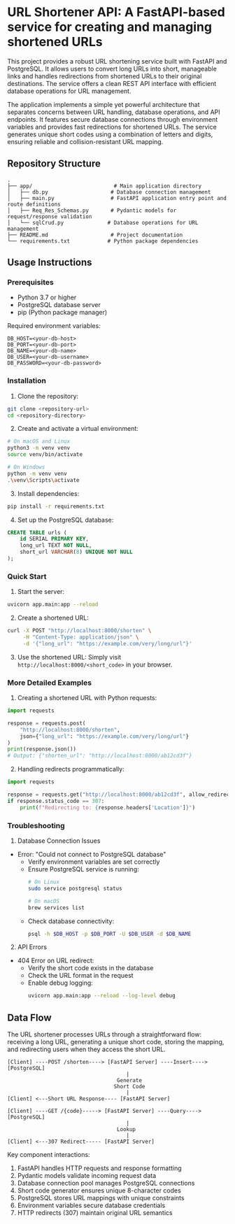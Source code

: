 # URL Shortener API: A FastAPI-based service for creating and managing shortened URLs

This project provides a robust URL shortening service built with FastAPI and PostgreSQL. It allows users to convert long URLs into short, manageable links and handles redirections from shortened URLs to their original destinations. The service offers a clean REST API interface with efficient database operations for URL management.

The application implements a simple yet powerful architecture that separates concerns between URL handling, database operations, and API endpoints. It features secure database connections through environment variables and provides fast redirections for shortened URLs. The service generates unique short codes using a combination of letters and digits, ensuring reliable and collision-resistant URL mapping.

## Repository Structure
```
.
├── app/                          # Main application directory
│   ├── db.py                    # Database connection management
│   ├── main.py                  # FastAPI application entry point and route definitions
│   ├── Req_Res_Schemas.py       # Pydantic models for request/response validation
│   └── sqlCrud.py              # Database operations for URL management
├── README.md                    # Project documentation
└── requirements.txt            # Python package dependencies
```

## Usage Instructions
### Prerequisites
- Python 3.7 or higher
- PostgreSQL database server
- pip (Python package manager)

Required environment variables:
```
DB_HOST=<your-db-host>
DB_PORT=<your-db-port>
DB_NAME=<your-db-name>
DB_USER=<your-db-username>
DB_PASSWORD=<your-db-password>
```

### Installation

1. Clone the repository:
```bash
git clone <repository-url>
cd <repository-directory>
```

2. Create and activate a virtual environment:
```bash
# On macOS and Linux
python3 -m venv venv
source venv/bin/activate

# On Windows
python -m venv venv
.\venv\Scripts\activate
```

3. Install dependencies:
```bash
pip install -r requirements.txt
```

4. Set up the PostgreSQL database:
```sql
CREATE TABLE urls (
    id SERIAL PRIMARY KEY,
    long_url TEXT NOT NULL,
    short_url VARCHAR(8) UNIQUE NOT NULL
);
```

### Quick Start

1. Start the server:
```bash
uvicorn app.main:app --reload
```

2. Create a shortened URL:
```bash
curl -X POST "http://localhost:8000/shorten" \
     -H "Content-Type: application/json" \
     -d '{"long_url": "https://example.com/very/long/url"}'
```

3. Use the shortened URL:
Simply visit `http://localhost:8000/<short_code>` in your browser.

### More Detailed Examples

1. Creating a shortened URL with Python requests:
```python
import requests

response = requests.post(
    "http://localhost:8000/shorten",
    json={"long_url": "https://example.com/very/long/url"}
)
print(response.json())
# Output: {"shorten_url": "http://localhost:8000/ab12cd3f"}
```

2. Handling redirects programmatically:
```python
import requests

response = requests.get("http://localhost:8000/ab12cd3f", allow_redirects=False)
if response.status_code == 307:
    print(f"Redirecting to: {response.headers['Location']}")
```

### Troubleshooting

1. Database Connection Issues
- Error: "Could not connect to PostgreSQL database"
  - Verify environment variables are set correctly
  - Ensure PostgreSQL service is running:
    ```bash
    # On Linux
    sudo service postgresql status
    
    # On macOS
    brew services list
    ```
  - Check database connectivity:
    ```bash
    psql -h $DB_HOST -p $DB_PORT -U $DB_USER -d $DB_NAME
    ```

2. API Errors
- 404 Error on URL redirect:
  - Verify the short code exists in the database
  - Check the URL format in the request
  - Enable debug logging:
    ```bash
    uvicorn app.main:app --reload --log-level debug
    ```

## Data Flow
The URL shortener processes URLs through a straightforward flow: receiving a long URL, generating a unique short code, storing the mapping, and redirecting users when they access the short URL.

```ascii
[Client] ----POST /shorten----> [FastAPI Server] ----Insert----> [PostgreSQL]
                                      |
                                   Generate
                                  Short Code
                                      |
[Client] <---Short URL Response---- [FastAPI Server]

[Client] ----GET /{code}-----> [FastAPI Server] ----Query----> [PostgreSQL]
                                      |
                                   Lookup
                                      |
[Client] <---307 Redirect----- [FastAPI Server]
```

Key component interactions:
1. FastAPI handles HTTP requests and response formatting
2. Pydantic models validate incoming request data
3. Database connection pool manages PostgreSQL connections
4. Short code generator ensures unique 8-character codes
5. PostgreSQL stores URL mappings with unique constraints
6. Environment variables secure database credentials
7. HTTP redirects (307) maintain original URL semantics